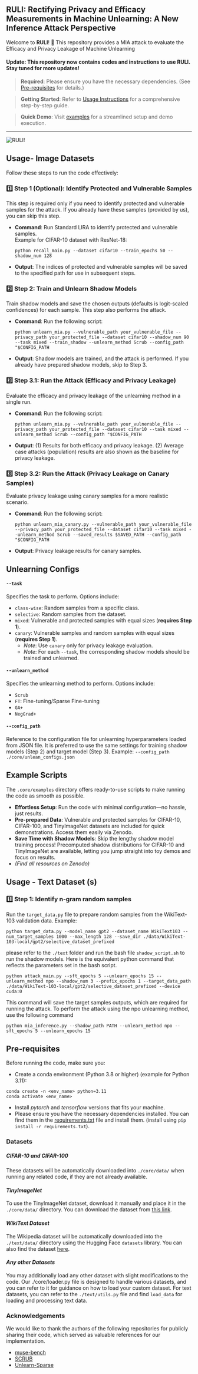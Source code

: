 
##  RULI: Rectifying Privacy and Efficacy Measurements in Machine Unlearning: A New Inference Attack Perspective

Welcome to **RULI**! 🎉 This repository provides a MIA attack to evaluate the Efficacy and Privacy Leakage of Machine Unlearning


#### Update: This repository now contains codes and instructions to use RULI. Stay tuned for more updates!
> **Required**: Please ensure you have the necessary dependencies. (See [Pre-requisites](#-pre-requisites) for details.)
 
> **Getting Started**: Refer to [Usage Instructions](#-usage) for a comprehensive step-by-step guide.  

> **Quick Demo**: Visit [examples](#-scripts) for a streamlined setup and demo execution.
---

![RULI!](icon.jpg)


## Usage- Image Datasets

Follow these steps to run the code effectively:

### 1️⃣ **Step 1 (Optional)**: Identify Protected and Vulnerable Samples  
This step is required only if you need to identify protected and vulnerable samples for the attack. If you already have these samples (provided by us), you can skip this step.

- **Command**: Run Standard LIRA to identify protected and vulnerable samples.  
  Example for CIFAR-10 dataset with ResNet-18:  
  ```
  python recall_main.py --dataset cifar10 --train_epochs 50 --shadow_num 128
  ```
- **Output**: The indices of protected and vulnerable samples will be saved to the specified path for use in subsequent steps.



### 2️⃣ **Step 2**: Train and Unlearn Shadow Models  
Train shadow models and save the chosen outputs (defaults is logit-scaled confidences) for each sample. This step also performs the attack.  

- **Command**: Run the following script:  
  ```
  python unlearn_mia.py --vulnerable_path your_vulnerable_file --privacy_path your_protected_file --dataset cifar10 --shadow_num 90 --task mixed --train_shadow --unlearn_method Scrub --config_path "$CONFIG_PATH
  ```
- **Output**: Shadow models are trained, and the attack is performed. If you already have prepared shadow models, skip to Step 3.



### 3️⃣ **Step 3.1**: Run the Attack (Efficacy and Privacy Leakage)  
Evaluate the efficacy and privacy leakage of the unlearning method in a single run.  

- **Command**: Run the following script:  
  ```
  python unlearn_mia.py --vulnerable_path your_vulnerable_file --privacy_path your_protected_file --dataset cifar10 --task mixed --unlearn_method Scrub --config_path "$CONFIG_PATH
  ```
- **Output**: (1) Results for both efficacy and privacy leakage. (2) Average case attacks (population) results are also shown as the baseline for privacy leakage.



### 3️⃣ **Step 3.2**: Run the Attack (Privacy Leakage on Canary Samples)  
Evaluate privacy leakage using canary samples for a more realistic scenario.  

- **Command**: Run the following script:  
  ```
  python unlearn_mia_canary.py --vulnerable_path your_vulnerable_file --privacy_path your_protected_file --dataset cifar10 --task mixed --unlearn_method Scrub --saved_results $SAVED_PATH --config_path "$CONFIG_PATH
  ```
- **Output**: Privacy leakage results for canary samples.  













##  Unlearning Configs

#### `--task`
Specifies the task to perform. Options include:
- `class-wise`: Random samples from a specific class.
- `selective`: Random samples from the dataset.
- `mixed`: Vulnerable and protected samples with equal sizes (**requires Step 1**).
- `canary`: Vulnerable samples and random samples with equal sizes (**requires Step 1**). 
  - *Note*: Use `canary` only for privacy leakage evaluation.
  - *Note*: For each `--task`, the corresponding shadow models should be trained and unlearned. 

#### `--unlearn_method`
Specifies the unlearning method to perform. Options include:
- `Scrub`
- `FT`: Fine-tuning/Sparse Fine-tuning
- `GA+`
- `NegGrad+`

#### `--config_path `
Reference to the configuration file for unlearning hyperparameters loaded from JSON file. 
It is preferred to use the same settings for training shadow models (Step 2) and target model (Step 3). Example: `--config_path ./core/unlean_configs.json`

## Example Scripts

The `.core/examples` directory offers ready-to-use scripts to make running the code as smooth as possible.

- **Effortless Setup**: Run the code with minimal configuration—no hassle, just results.  
- **Pre-prepared Data**: Vulnerable and protected samples for CIFAR-10, CIFAR-100, and TinyImageNet datasets are included for quick demonstrations. Access them easily via Zenodo.  
- **Save Time with Shadow Models**: Skip the lengthy shadow model training process! Precomputed shadow distributions for CIFAR-10 and TinyImageNet are available, letting you jump straight into toy demos and focus on results.  
- *(Find all resources on Zenodo)*



## Usage - Text Dataset (s)


### 1️⃣ Step 1: Identify n-gram random samples

Run the `target_data.py` file to prepare random samples from the WikiText-103 validation data. Example:
```
python target_data.py --model_name gpt2 --dataset_name WikiText103 --num_target_samples 1000 --max_length 128 --save_dir ./data/WikiText-103-local/gpt2/selective_dataset_prefixed
```

please refer to the `./text` folder and run the bash file `shadow_script.sh` to run the shadow models.
Here is the equivalent python command that reflects the parameters set in the bash script. 
```
python attack_main.py --sft_epochs 5 --unlearn_epochs 15 --unlearn_method npo --shadow_num 3 --prefix_epochs 1 --target_data_path ./data/WikiText-103-local/gpt2/selective_dataset_prefixed --device cuda:0
```
This command will save the target samples outputs, which are required for running the attack. To perform the attack using the npo unlearning method, use the following command
```
python mia_inference.py --shadow_path PATH --unlearn_method npo --sft_epochs 5 --unlearn_epochs 15
```


##  Pre-requisites

Before running the code, make sure you:

- Create a conda environment (Python 3.8 or higher) (example for Python 3.11):
```
conda create -n <env_name> python=3.11
conda activate <env_name>
```
- Install _pytorch_ and _tensorflow_ versions that fits your machine.
-  Please ensure you have the necessary dependencies installed. You can find them in the [requirements.txt](./requirements.txt) 
file and install them. (install using `pip install -r requirements.txt`).


### Datasets

##### _CIFAR-10 and CIFAR-100_
These datasets will be automatically downloaded into `./core/data/` when running any related code, if they are not already available.

#### _TinyImageNet_
To use the TinyImageNet dataset, download it manually and place it in the `./core/data/` directory. You can download the dataset from [this link](https://www.kaggle.com/datasets/akash2sharma/tiny-imagenet).

#### _WikiText Dataset_
The Wikipedia dataset will be automatically downloaded into the `./text/data/` directory using the Hugging Face `datasets` library. You can also find the dataset [here](https://huggingface.co/datasets/Salesforce/wikitext/tree/main/wikitext-103-v1).

#### _Any other Datasets_

You may additionally load any other dataset with slight modifications to the code. Our ./core/loader.py file is designed to handle various datasets, and you can refer to it for guidance on how to load your custom dataset. For text datasets, you can refer to the `./text/utils.py`  file and find `load_data` for loading and processing text data.



###  Acknowledgements

We would like to thank the authors of the following repositories for publicly sharing their code, which served as valuable references for our implementation.

- [muse-bench](https://github.com/swj0419/muse_bench)
- [SCRUB](https://github.com/meghdadk/SCRUB)
- [Unlearn-Sparse](https://github.com/OPTML-Group/Unlearn-Sparse)

